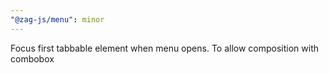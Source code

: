 ```yaml
---
"@zag-js/menu": minor
---
```


Focus first tabbable element when menu opens. To allow composition with combobox

